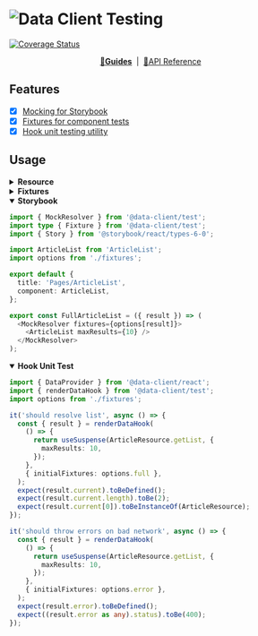 # ![Data Client Testing](../../packages/data-client/core/data_client_logo_and_text.svg?sanitize=true)

[![Coverage Status](https://img.shields.io/codecov/c/gh/reactive/data-client/master.svg?style=flat-square)](https://app.codecov.io/gh/reactive/data-client?branch=master)

<div align="center">

**[🏁Guides](https://dataclient.io/docs/guides/storybook)** &nbsp;|&nbsp; [🏁API Reference](https://dataclient.io/docs/api/Fixtures)

</div>

## Features

- [x] [Mocking for Storybook](https://dataclient.io/docs/guides/storybook)
- [x] [Fixtures for component tests](https://dataclient.io/docs/guides/unit-testing-components)
- [x] [Hook unit testing utility](https://dataclient.io/docs/guides/unit-testing-hooks)

## Usage

<details>
<summary><b>Resource</b></summary>

```typescript
import { resource, Entity } from '@data-client/rest';

export default class Article extends Entity {
  id = '';
  content = '';
  author: number | null = null;
  contributors: number[] = [];
}
export const ArticleResource = resource({
  urlRoot: 'http://test.com',
  path: '/article/:id',
  schema: Article,
})
```

</details>

<details>
<summary><b>Fixtures</b></summary>

```typescript
export default {
  full: [
    {
      endpoint: ArticleResource.getList,
      args: [{ maxResults: 10 }],
      response: [
        {
          id: 5,
          content: 'have a merry christmas',
          author: 2,
          contributors: [],
        },
        {
          id: 532,
          content: 'never again',
          author: 23,
          contributors: [5],
        },
      ],
    },
  ],
  empty: [
    {
      endpoint: ArticleResource.getList,
      args: [{ maxResults: 10 }],
      response: [],
    },
  ],
  error: [
    {
      endpoint: ArticleResource.getList,
      args: [{ maxResults: 10 }],
      response: { message: 'Bad request', status: 400, name: 'Not Found' },
      error: true,
    },
  ],
  loading: [],
};
```

</details>

<details open><summary><b>Storybook</b></summary>

```typescript
import { MockResolver } from '@data-client/test';
import type { Fixture } from '@data-client/test';
import { Story } from '@storybook/react/types-6-0';

import ArticleList from 'ArticleList';
import options from './fixtures';

export default {
  title: 'Pages/ArticleList',
  component: ArticleList,
};

export const FullArticleList = ({ result }) => (
  <MockResolver fixtures={options[result]}>
    <ArticleList maxResults={10} />
  </MockResolver>
);
```

</details>

<details open><summary><b>Hook Unit Test</b></summary>

```typescript
import { DataProvider } from '@data-client/react';
import { renderDataHook } from '@data-client/test';
import options from './fixtures';

it('should resolve list', async () => {
  const { result } = renderDataHook(
    () => {
      return useSuspense(ArticleResource.getList, {
        maxResults: 10,
      });
    },
    { initialFixtures: options.full },
  );
  expect(result.current).toBeDefined();
  expect(result.current.length).toBe(2);
  expect(result.current[0]).toBeInstanceOf(ArticleResource);
});

it('should throw errors on bad network', async () => {
  const { result } = renderDataHook(
    () => {
      return useSuspense(ArticleResource.getList, {
        maxResults: 10,
      });
    },
    { initialFixtures: options.error },
  );
  expect(result.error).toBeDefined();
  expect((result.error as any).status).toBe(400);
});
```

</details>
